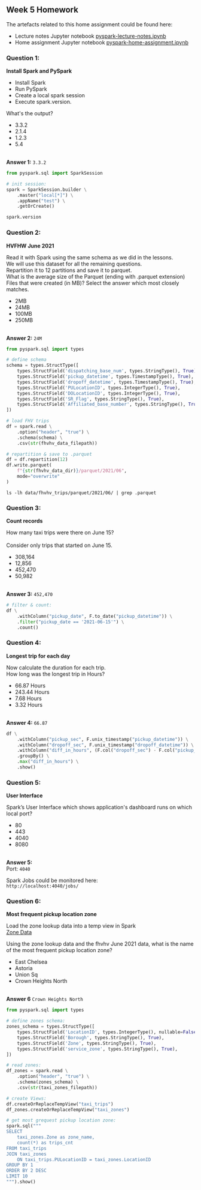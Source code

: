 ## Week 5 Homework 

The artefacts related to this home assignment could be found here:
- Lecture notes Jupyter notebook [pyspark-lecture-notes.ipynb](./pyspark-lecture-notes.ipynb)
- Home assignment Jupyter notebook [pyspark-home-assignment.ipynb](./pyspark-home-assignment.ipynb)


### Question 1: 

**Install Spark and PySpark** 

- Install Spark
- Run PySpark
- Create a local spark session
- Execute spark.version.

What's the output?
- 3.3.2
- 2.1.4
- 1.2.3
- 5.4
</br></br>


**Answer 1:**
`3.3.2`

```python
from pyspark.sql import SparkSession

# init session:
spark = SparkSession.builder \
    .master("local[*]") \
    .appName("test") \
    .getOrCreate()

spark.version
```


### Question 2:

**HVFHW June 2021**

Read it with Spark using the same schema as we did in the lessons.</br> 
We will use this dataset for all the remaining questions.</br>
Repartition it to 12 partitions and save it to parquet.</br>
What is the average size of the Parquet (ending with .parquet extension) Files that were created (in MB)? Select the answer which most closely matches.</br>


- 2MB
- 24MB
- 100MB
- 250MB
</br></br>


**Answer 2:**
`24M`

```python
from pyspark.sql import types

# define schema
schema = types.StructType([
    types.StructField('dispatching_base_num', types.StringType(), True),
    types.StructField('pickup_datetime', types.TimestampType(), True),
    types.StructField('dropoff_datetime', types.TimestampType(), True),
    types.StructField('PULocationID', types.IntegerType(), True),
    types.StructField('DOLocationID', types.IntegerType(), True),
    types.StructField('SR_Flag', types.StringType(), True),
    types.StructField('Affiliated_base_number', types.StringType(), True),
])

# load FHV trips
df = spark.read \
    .option("header", "true") \
    .schema(schema) \
    .csv(str(fhvhv_data_filepath))

# repartition & save to .parquet
df = df.repartition(12)
df.write.parquet(
    f"{str(fhvhv_data_dir)}/parquet/2021/06",
    mode="overwrite"
)
```

```shell
ls -lh data/fhvhv_trips/parquet/2021/06/ | grep .parquet
```

### Question 3: 

**Count records**  

How many taxi trips were there on June 15?</br></br>
Consider only trips that started on June 15.</br>

- 308,164
- 12,856
- 452,470
- 50,982
</br></br>


**Answer 3:**
`452,470`

```python
# filter & count:
df \
    .withColumn("pickup_date", F.to_date("pickup_datetime")) \
    .filter("pickup_date == '2021-06-15'") \
    .count()
```


### Question 4: 

**Longest trip for each day**  

Now calculate the duration for each trip.</br>
How long was the longest trip in Hours?</br>

- 66.87 Hours
- 243.44 Hours
- 7.68 Hours
- 3.32 Hours
</br></br>


**Answer 4:**
`66.87`

```python
df \
    .withColumn("pickup_sec", F.unix_timestamp("pickup_datetime")) \
    .withColumn("dropoff_sec", F.unix_timestamp("dropoff_datetime")) \
    .withColumn("diff_in_hours", (F.col("dropoff_sec") - F.col("pickup_sec")) / 3600) \
    .groupBy() \
    .max("diff_in_hours") \
    .show()
```


### Question 5: 

**User Interface**

 Spark’s User Interface which shows application's dashboard runs on which local port?</br>

- 80
- 443
- 4040
- 8080
</br></br>


**Answer 5:**<br>
Port: `4040`

Spark Jobs could be monitored here:<br>
`http://localhost:4040/jobs/`


### Question 6: 

**Most frequent pickup location zone**

Load the zone lookup data into a temp view in Spark</br>
[Zone Data](https://github.com/DataTalksClub/nyc-tlc-data/releases/download/misc/taxi_zone_lookup.csv)</br>

Using the zone lookup data and the fhvhv June 2021 data, what is the name of the most frequent pickup location zone?</br>

- East Chelsea
- Astoria
- Union Sq
- Crown Heights North
</br></br>


**Answer 6**
`Crown Heights North`

```python
from pyspark.sql import types

# define zones schema:
zones_schema = types.StructType([
    types.StructField('LocationID', types.IntegerType(), nullable=False),
    types.StructField('Borough', types.StringType(), True),
    types.StructField('Zone', types.StringType(), True),
    types.StructField('service_zone', types.StringType(), True),
])

# read zones:
df_zones = spark.read \
    .option("header", "true") \
    .schema(zones_schema) \
    .csv(str(taxi_zones_filepath))

# create Views:
df.createOrReplaceTempView("taxi_trips")
df_zones.createOrReplaceTempView("taxi_zones")

# get most grequest pickup location zone:
spark.sql("""
SELECT
    taxi_zones.Zone as zone_name,
    count(*) as trips_cnt
FROM taxi_trips
JOIN taxi_zones
    ON taxi_trips.PULocationID = taxi_zones.LocationID
GROUP BY 1
ORDER BY 2 DESC
LIMIT 10
""").show()
```
